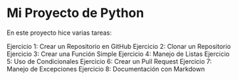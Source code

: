 # Mi Proyecto de Python

En este proyecto hice varias tareas:

Ejercicio 1: Crear un Repositorio en GitHub
Ejercicio 2: Clonar un Repositorio
Ejercicio 3: Crear una Función Simple
Ejercicio 4: Manejo de Listas
Ejercicio 5: Uso de Condicionales
Ejercicio 6: Crear un Pull Request
Ejercicio 7: Manejo de Excepciones
Ejercicio 8: Documentación con Markdown
